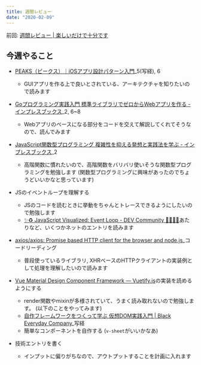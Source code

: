 ```yaml
---
title: 週間レビュー
date: "2020-02-09"
---
```


前回: [週間レビュー | 楽しいだけで十分です](https://yinm.info/20200202/)

## 今週やること
- [PEAKS（ピークス）｜iOSアプリ設計パターン入門](https://peaks.cc/books/iOS_architecture)_5(写経), 6
  - GUIアプリを作る上で良いとされている、アーキテクチャを知りたいので読みます

- [Goプログラミング実践入門 標準ライブラリでゼロからWebアプリを作る - インプレスブックス](https://book.impress.co.jp/books/1115101145)_2, 6~8
  - Webアプリのベースになる部分をコードを交えて解説してくれてそうなので、読んでみます

- [JavaScript関数型プログラミング 複雑性を抑える発想と実践法を学ぶ - インプレスブックス](https://book.impress.co.jp/books/1115101137)_2
  - 高階関数に慣れたいので、高階関数をバリバリ使いそうな関数型プログラミングを勉強します (関数型プログラミングに興味があったのでちょうどいいかなと思っています)

- JSのイベントループを理解する
  - JSのコードを読むときに挙動をちゃんとトレースできるようにしたいので勉強します
  - [✨♻️ JavaScript Visualized: Event Loop - DEV Community 👩‍💻👨‍💻](https://dev.to/lydiahallie/javascript-visualized-event-loop-3dif)あたりなど、いくつかネットのエントリを読みます

- [axios/axios: Promise based HTTP client for the browser and node.js](https://github.com/axios/axios)_コードリーディング
  - 普段使っているライブラリ, XHRベースのHTTPクライアントの実装例として処理を理解したいので読みます

- [Vue Material Design Component Framework — Vuetify.js](https://vuetifyjs.com/en/)の実装を読めるようにする
  - render関数やmixinが多様されていて、うまく読み取れないので勉強します。 (以下のことをやってみます)
  - [自作フレームワークをつくって学ぶ 仮想DOM実践入門 | Black Everyday Company](https://kuroeveryday.blogspot.com/2018/11/how-to-create-virtual-dom-framework.html)_写経
  - 簡単なコンポーネントを自作する (`v-sheet`がいいかなあ)

- 技術エントリを書く
  - インプットに偏りがちなので、アウトプットすることを計画に入れます
